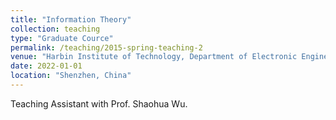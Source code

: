```yaml
---
title: "Information Theory"
collection: teaching
type: "Graduate Cource"
permalink: /teaching/2015-spring-teaching-2
venue: "Harbin Institute of Technology, Department of Electronic Engineering"
date: 2022-01-01
location: "Shenzhen, China"
---
```


Teaching Assistant with Prof. Shaohua Wu.
